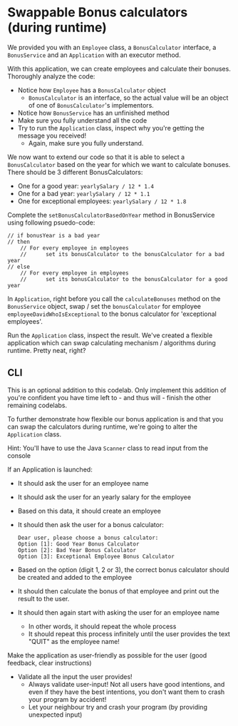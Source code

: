 # Swappable Bonus calculators (during runtime)

We provided you with an `Employee` class, a `BonusCalculator` interface, 
a `BonusService` and an `Application` with an executor method.

With this application, we can create employees and calculate their bonuses.
Thoroughly analyze the code:
- Notice how `Employee` has a `BonusCalculator` object 
    - `BonusCalculator` is an interface, so the actual value will be an object of one of `BonusCalculator`'s implementors.
- Notice how `BonusService` has an unfinished method
- Make sure you fully understand all the code
- Try to run the `Application` class, inspect why you're getting the message you received!
    - Again, make sure you fully understand.
    
We now want to extend our code so that it is able to select a `BonusCalculator` 
based on the year for which we want to calculate bonuses.
There should be 3 different BonusCalculators:
- One for a good year: `yearlySalary / 12 * 1.4`
- One for a bad year: `yearlySalary / 12 * 1.1`
- One for exceptional employees: `yearlySalary / 12 * 1.8`
    
Complete the `setBonusCalculatorBasedOnYear` method in BonusService using following psuedo-code:
```
// if bonusYear is a bad year
// then
    // For every employee in employees
    //      set its bonusCalculator to the bonusCalculator for a bad year
// else
    // For every employee in employees
    //      set its bonusCalculator to the bonusCalculator for a good year
```

In `Application`, right before you call the `calculateBonuses` method on the `BonusService` object,
swap / set the `bonusCalculator` for employee `employeeDavidWhoIsExceptional` 
to the bonus calculator for 'exceptional employees'.

Run the `Application` class, inspect the result.
We've created a flexible application which can swap calculating mechanism / algorithms during runtime.
Pretty neat, right?

## CLI

This is an optional addition to this codelab. Only implement this addition of you're confident you have 
time left to - and thus will - finish the other remaining codelabs. 

To further demonstrate how flexible our bonus application is and that you can swap the calculators during runtime,
we're going to alter the `Application` class.

Hint: You'll have to use the Java `Scanner` class to read input from the console

If an Application is launched:
- It should ask the user for an employee name
- It should ask the user for an yearly salary for the employee
- Based on this data, it should create an employee
- It should then ask the user for a bonus calculator:
    
    ``` 
    Dear user, please choose a bonus calculator:
    Option [1]: Good Year Bonus Calculator
    Option [2]: Bad Year Bonus Calculator
    Option [3]: Exceptional Employee Bonus Calculator
    ``` 
- Based on the option (digit 1, 2 or 3), the correct bonus calculator should be created and added to the employee
- It should then calculate the bonus of that employee and print out the result to the user.
- It should then again start with asking the user for an employee name
    - In other words, it should repeat the whole process
    - It should repeat this process infinitely until the user provides the text "QUIT" as the employee name!
    
Make the application as user-friendly as possible for the user (good feedback, clear instructions)
- Validate all the input the user provides!
    - Always validate user-input! Not all users have good intentions, and even if they have the best intentions, 
        you don't want them to crash your program by accident!
    - Let your neighbour try and crash your program (by providing unexpected input)
